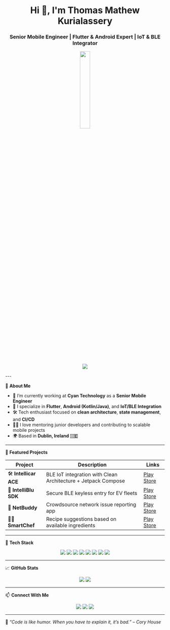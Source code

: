 <h1 align="center">Hi 👋, I'm Thomas Mathew Kurialassery</h1>
<h3 align="center">Senior Mobile Engineer | Flutter & Android Expert | IoT & BLE Integrator</h3>

<p align="center">
  <img src="https://github.com/TheDudeThatCode/TheDudeThatCode/blob/master/Assets/Developer.gif?raw=true" width="25%" height="25%" />
</p>

<p align="center">
  <img src="https://readme-typing-svg.herokuapp.com?center=true&vCenter=true&lines=Cross-platform+Developer;Clean+Architecture+Evangelist;10%2B+Years+Experience;Passionate+Coder;Always+Learning+New+Tech" />
</p>
---

🔧 **About Me**

- 🔭 I’m currently working at **Cyan Technology** as a **Senior Mobile Engineer**
- 📱 I specialize in **Flutter**, **Android (Kotlin/Java)**, and **IoT/BLE Integration**
- 🛠️ Tech enthusiast focused on **clean architecture**, **state management**, and **CI/CD**
- 👨‍🏫 I love mentoring junior developers and contributing to scalable mobile projects
- 🌍 Based in **Dublin, Ireland 🇮🇪**

---

📌 **Featured Projects**

| Project | Description | Links |
|--------|-------------|-------|
| 🛠️ **Intellicar ACE** | BLE IoT integration with Clean Architecture + Jetpack Compose | [Play Store](https://play.google.com/store/apps/details?id=com.intellicar.intellicarnewble) |
| 🔐 **IntelliBlu SDK** | Secure BLE keyless entry for EV fleets | [Play Store](https://play.google.com/store/apps/details?id=com.intellicar.intelliblulocksample) |
| 📡 **NetBuddy** | Crowdsource network issue reporting app | [Play Store](https://play.google.com/store/apps/details?id=telecomone.netbuddy) |
| 🧑‍🍳 **SmartChef** | Recipe suggestions based on available ingredients | [Play Store](https://play.google.com/store/apps/details?id=com.smart.chef) |

---

🧰 **Tech Stack**

<p align="center">
  <img src="https://img.shields.io/badge/Flutter-02569B?style=for-the-badge&logo=flutter&logoColor=white"/>
  <img src="https://img.shields.io/badge/Kotlin-7F52FF?style=for-the-badge&logo=kotlin&logoColor=white"/>
  <img src="https://img.shields.io/badge/Android-3DDC84?style=for-the-badge&logo=android&logoColor=white"/>
  <img src="https://img.shields.io/badge/Java-ED8B00?style=for-the-badge&logo=java&logoColor=white"/>
  <img src="https://img.shields.io/badge/SQLite-07405E?style=for-the-badge&logo=sqlite&logoColor=white"/>
  <img src="https://img.shields.io/badge/Dart-0175C2?style=for-the-badge&logo=dart&logoColor=white"/>
  <img src="https://img.shields.io/badge/Firebase-FFCA28?style=for-the-badge&logo=firebase&logoColor=black"/>
  <img src="https://img.shields.io/badge/GitHub-181717?style=for-the-badge&logo=github&logoColor=white"/>
</p>

---

📈 **GitHub Stats**

<p align="center">
  <img src="https://github-readme-stats.vercel.app/api?username=ThomasKurialassery&show_icons=true&theme=tokyonight" />
  <img src="https://github-readme-stats.vercel.app/api/top-langs/?username=ThomasKurialassery&layout=compact&theme=tokyonight" />
</p>

---

📫 **Connect With Me**

<p align="center">
  <a href="mailto:developer.thomasmk@gmail.com"><img src="https://img.shields.io/badge/Gmail-D14836?style=for-the-badge&logo=gmail&logoColor=white"></a>
  <a href="https://www.linkedin.com/in/thomas-kurialassery/"><img src="https://img.shields.io/badge/LinkedIn-0A66C2?style=for-the-badge&logo=linkedin&logoColor=white"></a>
  <a href="https://play.google.com/store/apps/dev?id=YOUR_DEV_ID"><img src="https://img.shields.io/badge/Play%20Store-414141?style=for-the-badge&logo=google-play&logoColor=white"></a>
</p>

---

🎯 *“Code is like humor. When you have to explain it, it’s bad.” – Cory House*

